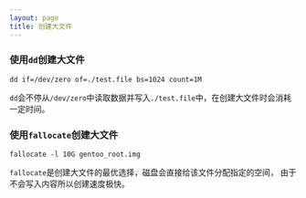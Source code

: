 ```yaml
---
layout: page
title: 创建大文件
---
```



### 使用`dd`创建大文件

```shell
dd if=/dev/zero of=./test.file bs=1024 count=1M
```

`dd`会不停从`/dev/zero`中读取数据并写入`./test.file`中，在创建大文件时会消耗一定时间。

### 使用`fallocate`创建大文件

```shell
fallocate -l 10G gentoo_root.img
```


`fallocate`是创建大文件的最优选择，磁盘会直接给该文件分配指定的空间，
由于不会写入内容所以创建速度极快。

